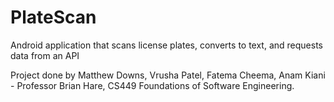 # PlateScan
Android application that scans license plates, converts to text, and requests data from an API

Project done by Matthew Downs, Vrusha Patel, Fatema Cheema, Anam Kiani - Professor Brian Hare, CS449 Foundations of Software Engineering.
